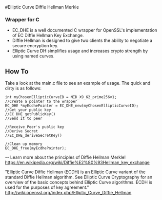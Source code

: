 #Elliptic Curve Diffie Hellman Merkle
### Wrapper for C

* EC_DHE is a well documented C wrapper for OpenSSL's implementation of EC Diffie Hellman Key Exchange. 
* Diffie Hellman is designed to give two clients the ability to negotiate a secure encryption key.
* Elliptic Curve DH simplifies usage and increases crypto strength by using named curves.

How To
--
Take a look at the main.c file to see an example of usage.
The quick and dirty is as follows:

    int myChosenEllipticCurveID = NID_X9_62_prime256v1;
    //Create a pointer to the wrapper
    EC_DHE *myEcdhePointer = EC_DHE_new(myChosenEllipticCurveID);
    //Get your public key
    //EC_DHE_getPublicKey()
    //Send it to peer
    
    //Receive Peer's public key
    //Derive Secret
    //EC_DHE_deriveSecretKey()
    
    //Clean up memory
    EC_DHE_free(myEcdhePointer);
  

--
Learn more about the principles of Diffie Hellman Merkle! https://en.wikipedia.org/wiki/Diffie%E2%80%93Hellman_key_exchange


"Elliptic Curve Diffie Hellman (ECDH) is an Elliptic Curve variant of the standard Diffie Hellman algorithm. See Elliptic Curve Cryptography for an overview of the basic concepts behind Elliptic Curve algorithms. ECDH is used for the purposes of key agreement."
http://wiki.openssl.org/index.php/Elliptic_Curve_Diffie_Hellman
